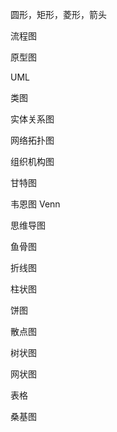 圆形，矩形，菱形，箭头



流程图

原型图

UML

类图

实体关系图

网络拓扑图

组织机构图

甘特图

韦恩图 Venn

思维导图

鱼骨图



折线图

柱状图

饼图

散点图

树状图

网状图

表格

桑基图